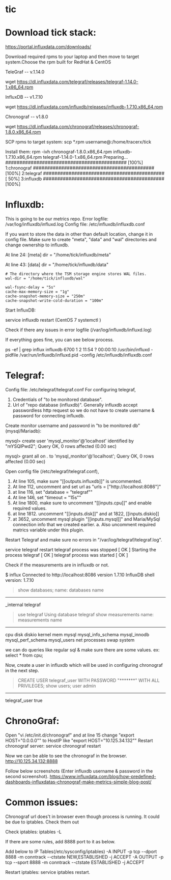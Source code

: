 # tic

Download tick stack:
====================
https://portal.influxdata.com/downloads/

Download required rpms to your laptop and then move to target system.Choose the rpm built for RedHat & CentOS
    
TeleGraf -- v.1.14.0

wget https://dl.influxdata.com/telegraf/releases/telegraf-1.14.0-1.x86_64.rpm

InfluxDB -- v1.7.10

wget https://dl.influxdata.com/influxdb/releases/influxdb-1.7.10.x86_64.rpm

Chronograf -- v1.8.0

wget https://dl.influxdata.com/chronograf/releases/chronograf-1.8.0.x86_64.rpm


SCP rpms to target system:
scp *.rpm username@<server>:/home/tracerx/tick


Install them:
rpm -ivh chronograf-1.8.0.x86_64.rpm influxdb-1.7.10.x86_64.rpm telegraf-1.14.0-1.x86_64.rpm
Preparing...                ########################################### [100%]
   1:chronograf             ########################################### [100%]
   2:telegraf               ########################################### [ 50%]
   3:influxdb               ########################################### [100%]


Influxdb: 
========
This is going to be our metrics repo.
Error logfile: /var/log/influxdb/influxd.log
Config file: /etc/influxdb/influxdb.conf

If you want to store the data in other than default location, change it in config file.
Make sure to create "meta", "data" and "wal" directories and change ownership to influxdb.

At line 24:
 [meta]
    dir = "/home/tick/influxdb/meta"

At line 43:
[data]
    dir = "/home/tick/influxdb/data"

    # The directory where the TSM storage engine stores WAL files.
    wal-dir = "/home/tick/influxdb/wal"

    wal-fsync-delay = "5s"
    cache-max-memory-size = "1g"
    cache-snapshot-memory-size = "250m"
    cache-snapshot-write-cold-duration = "100m"


 Start InfluxDB:
 
 service influxdb restart  (CentOS 7 systemctl )
 
 Check if there any issues in error logfile (/var/log/influxdb/influxd.log)

 If everything goes fine, you can see below process.
 
 ps -ef | grep influx
 influxdb  6700     1  2 11:54 ?        00:00:10 /usr/bin/influxd -pidfile /var/run/influxdb/influxd.pid -config /etc/influxdb/influxdb.conf



Telegraf:
========
Config file: /etc/telegraf/telegraf.conf
For configuring telegraf,
   1. Credentials of "to be monitored database".
   2. Url of "repo database (influxdb)". Generally influxdb accept passwordless http request so we do not have to create
      username & password for connecting influxdb.


Create monitor username and password in "to be monitored db" (mysql/Mariadb):

mysql> create user 'mysql_monitor'@'localhost' identified by "mYSQlPwd2";
Query OK, 0 rows affected (0.00 sec)

mysql> grant all on *.* to 'mysql_monitor'@'localhost';
Query OK, 0 rows affected (0.00 sec)


Open config file (/etc/telegraf/telegraf.conf),
1. At line 105, make sure "[[outputs.influxdb]]" is uncommented.
2. At line 112, uncomment and set url as "urls = ["http://localhost:8086"]"
3. at line 116, set "database = "telegraf""
4. At line 146, set "timeout = "15s""
5. At line 1800, make sure to uncomment "[[inputs.cpu]]" and enable required values.
6. at line 1812. uncomment "[[inputs.disk]]" and at 1822, [[inputs.diskio]]
7. at 3652, uncomment mysql plugin "[[inputs.mysql]]" and Maria/MySql connection info that we created earlier.
    a. Also uncomment required matrics variable under this plugin.

Restart Telegraf and make sure no errors in "/var/log/telegraf/telegraf.log".

service telegraf restart
telegraf process was stopped [ OK ]
Starting the process telegraf [ OK ]
telegraf process was started [ OK ]

Check if the measurements are in influxdb or not.

$ influx
Connected to http://localhost:8086 version 1.7.10
InfluxDB shell version: 1.7.10
> show databases;
name: databases
name
----
_internal
telegraf
> use telegraf
Using database telegraf
> show measurements
name: measurements
name
----
cpu
disk
diskio
kernel
mem
mysql
mysql_info_schema
mysql_innodb
mysql_perf_schema
mysql_users
net
processes
swap
system
>

we can do queries like regular sql & make sure there are some values. ex: select * from cpu;

Now, create a user in influxdb which will be used in configuring chronograf in the next step.

>CREATE USER telegraf_user WITH PASSWORD "*******" WITH ALL PRIVILEGES;
> show users;
user          admin
----          -----
telegraf_user true


ChronoGraf:
==========
Open "vi /etc/init.d/chronograf" and at line 15 change "export HOST="0.0.0.0"" to HostIP like "export HOST="10.125.34.132""
Restart chronograf server:
    service chronograf restart

Now we can be able to see the chronograf in the browser.
http://10.125.34.132:8888

Follow below screenshots (Enter influxdb username & password in the second screenshot). 
https://www.influxdata.com/blog/how-predefined-dashboards-influxdatas-chronograf-make-metrics-simple-blog-post/


Common issues: 
=============
Chronograf url does't in browser even though process is running. It could be due to iptables. Check them out 

Check iptables: iptables -L
 
If there are some rules, add 8888 port to it as below. 

Add below to IP Tables(/etc/sysconfig/iptables)
-A INPUT -p tcp --dport 8888 -m conntrack --ctstate NEW,ESTABLISHED -j ACCEPT
-A OUTPUT -p tcp --sport 8888 -m conntrack --ctstate ESTABLISHED -j ACCEPT

Restart iptables: service iptables restart. 
